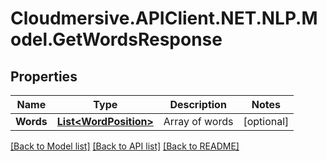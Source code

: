 # Cloudmersive.APIClient.NET.NLP.Model.GetWordsResponse
## Properties

Name | Type | Description | Notes
------------ | ------------- | ------------- | -------------
**Words** | [**List&lt;WordPosition&gt;**](WordPosition.md) | Array of words | [optional] 

[[Back to Model list]](../README.md#documentation-for-models) [[Back to API list]](../README.md#documentation-for-api-endpoints) [[Back to README]](../README.md)

